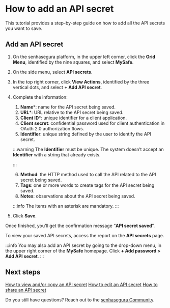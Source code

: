 # How to add an API secret

This tutorial provides a step-by-step guide on how to add all the API secrets you want to save.

## Add an API secret

1. On the senhasegura platform, in the upper left corner, click the **Grid Menu**, identified by the nine squares, and select **MySafe**.
2. On the side menu, select **API secrets**.
3. In the top right corner, click **View Actions**, identified by the three vertical dots, and select **+ Add API secret**.
4. Complete the information:
    1.  **Name***: name for the API secret being saved.
    2.  **URL***: URL relative to the API secret being saved.
    3.   **Client ID***: unique identifier for a client application.
    4.   **Client secret**: confidential password used for client authentication in OAuth 2.0 authorization flows.
    5.   **Identifier**: unique string defined by the user to identify the API secret.
    
    
    :::warning
    The **Identifier** must be unique. The system doesn’t accept an **Identifier** with a string that already exists.
  
    :::

    6. **Method**: the HTTP method used to call the API related to the API secret being saved.
    7. **Tags**: one or more words to create tags for the API secret being saved.
    8. **Notes**: observations about the API secret being saved.

    :::info
    The items with an asterisk are mandatory. 
    :::
1. Click **Save**.

Once finished, you'll get the confirmation message “**API secret saved**”.

To view your saved API secrets, access the report on the **API secrets** page.

:::info
You may also add an API secret by going to the drop-down menu, in the upper right corner of the **MySafe** homepage. Click **+ Add password > Add API secret**.
:::

## Next steps

[How to view and/or copy an API secret](/v3-32/docs/mysafe-api-secret-view-copy)
[How to edit an API secret](/v3-32/docs/mysafe-api-secret-edit)
[How to share an API secret](/v3-32/docs/mysafe-api-secret-share)

Do you still have questions? Reach out to the [senhasegura Community](https://community.senhasegura.io/).




